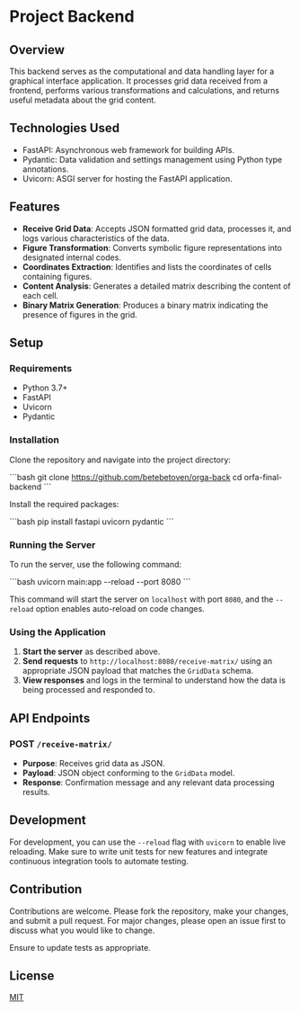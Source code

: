 
# Project Backend

## Overview

This backend serves as the computational and data handling layer for a graphical interface application. It processes grid data received from a frontend, performs various transformations and calculations, and returns useful metadata about the grid content.

## Technologies Used

- FastAPI: Asynchronous web framework for building APIs.
- Pydantic: Data validation and settings management using Python type annotations.
- Uvicorn: ASGI server for hosting the FastAPI application.

## Features

- **Receive Grid Data**: Accepts JSON formatted grid data, processes it, and logs various characteristics of the data.
- **Figure Transformation**: Converts symbolic figure representations into designated internal codes.
- **Coordinates Extraction**: Identifies and lists the coordinates of cells containing figures.
- **Content Analysis**: Generates a detailed matrix describing the content of each cell.
- **Binary Matrix Generation**: Produces a binary matrix indicating the presence of figures in the grid.

## Setup

### Requirements

- Python 3.7+
- FastAPI
- Uvicorn
- Pydantic

### Installation

Clone the repository and navigate into the project directory:

\`\`\`bash
git clone https://github.com/betebetoven/orga-back
cd orfa-final-backend
\`\`\`

Install the required packages:

\`\`\`bash
pip install fastapi uvicorn pydantic
\`\`\`

### Running the Server

To run the server, use the following command:

\`\`\`bash
uvicorn main:app --reload --port 8080
\`\`\`

This command will start the server on `localhost` with port `8080`, and the `--reload` option enables auto-reload on code changes.

### Using the Application

1. **Start the server** as described above.
2. **Send requests** to `http://localhost:8080/receive-matrix/` using an appropriate JSON payload that matches the `GridData` schema.
3. **View responses** and logs in the terminal to understand how the data is being processed and responded to.

## API Endpoints

### POST `/receive-matrix/`

- **Purpose**: Receives grid data as JSON.
- **Payload**: JSON object conforming to the `GridData` model.
- **Response**: Confirmation message and any relevant data processing results.

## Development

For development, you can use the `--reload` flag with `uvicorn` to enable live reloading. Make sure to write unit tests for new features and integrate continuous integration tools to automate testing.

## Contribution

Contributions are welcome. Please fork the repository, make your changes, and submit a pull request. For major changes, please open an issue first to discuss what you would like to change.

Ensure to update tests as appropriate.

## License

[MIT](https://choosealicense.com/licenses/mit/)

